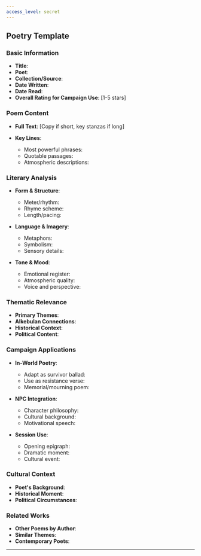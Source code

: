 ```yaml
---
access_level: secret
---
```


## Poetry Template

### **Basic Information**
- **Title**: 
- **Poet**: 
- **Collection/Source**: 
- **Date Written**: 
- **Date Read**: 
- **Overall Rating for Campaign Use**: [1-5 stars]

### **Poem Content**
- **Full Text**: [Copy if short, key stanzas if long]

- **Key Lines**: 
  - Most powerful phrases:
  - Quotable passages:
  - Atmospheric descriptions:

### **Literary Analysis**
- **Form & Structure**:
  - Meter/rhythm:
  - Rhyme scheme:
  - Length/pacing:

- **Language & Imagery**:
  - Metaphors:
  - Symbolism:
  - Sensory details:

- **Tone & Mood**:
  - Emotional register:
  - Atmospheric quality:
  - Voice and perspective:

### **Thematic Relevance**
- **Primary Themes**: 
- **Alkebulan Connections**: 
- **Historical Context**: 
- **Political Content**: 

### **Campaign Applications**
- **In-World Poetry**:
  - Adapt as survivor ballad:
  - Use as resistance verse:
  - Memorial/mourning poem:

- **NPC Integration**:
  - Character philosophy:
  - Cultural background:
  - Motivational speech:

- **Session Use**:
  - Opening epigraph:
  - Dramatic moment:
  - Cultural event:

### **Cultural Context**
- **Poet's Background**: 
- **Historical Moment**: 
- **Political Circumstances**: 

### **Related Works**
- **Other Poems by Author**: 
- **Similar Themes**: 
- **Contemporary Poets**: 

---
